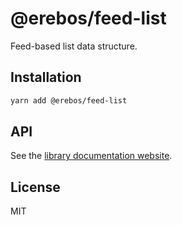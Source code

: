 # @erebos/feed-list

Feed-based list data structure.

## Installation

```sh
yarn add @erebos/feed-list
```

## API

See the [library documentation website](https://erebos.js.org/docs/feed-list).

## License

MIT
